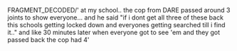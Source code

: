 FRAGMENT_DECODED/'<DaZE> at my school.. the cop from DARE passed around 3 joints to show everyone... and he said "if i dont get all three of these back this schools getting locked down and everyones getting searched till i find it.." and like 30 minutes later when everyone got to see 'em and they got passed back the cop had 4'
